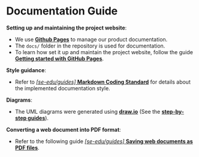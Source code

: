 # Documentation Guide

__Setting up and maintaining the project website__:

* We use [**Github Pages**](https://pages.github.com/) to manage our product documentation.
* The `docs/` folder in the repository is used for documentation.
* To learn how set it up and maintain the project website, follow the guide [**Getting started with GitHub Pages**](https://docs.github.com/en/free-pro-team@latest/github/working-with-github-pages/getting-started-with-github-pages).

__Style guidance__:

* Refer to [_[se-edu/guides]_ **Markdown Coding Standard**](https://se-education.org/guides/conventions/markdown.html) for details about the implemented documentation style.

__Diagrams__:

* The UML diagrams were generated using [**draw.io**](https://app.diagrams.net/) (See the [**step-by-step guides**](https://drawio-app.com/learning/step-by-step-guides/view-all-exercises/)).

__Converting a web document into PDF format__:

* Refer to the following guide [_[se-edu/guides]_ **Saving web documents as PDF files**](https://se-education.org/addressbook-level3/Documentation.html).